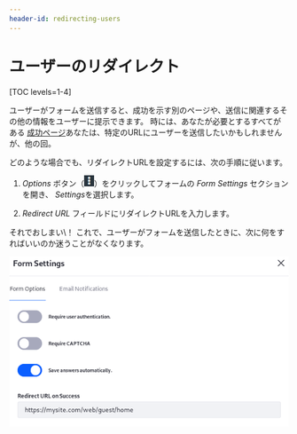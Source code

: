 ```yaml
---
header-id: redirecting-users
---
```


# ユーザーのリダイレクト

[TOC levels=1-4]

ユーザーがフォームを送信すると、成功を示す別のページや、送信に関連するその他の情報をユーザーに提示できます。 時には、あなたが必要とするすべてがある [成功ページ](/docs/7-1/user/-/knowledge_base/u/form-success-pages)あなたは、特定のURLにユーザーを送信したいかもしれませんが、他の回。

どのような場合でも、リダイレクトURLを設定するには、次の手順に従います。

1.  *Options* ボタン（![Options](../../images/icon-options.png)）をクリックしてフォームの *Form Settings* セクションを開き、 *Settings*を選択します。

2.  *Redirect URL* フィールドにリダイレクトURLを入力します。

それでおしまい\！ これで、ユーザーがフォームを送信したときに、次に何をすればいいのか迷うことがなくなります。

![図1：ユーザーがフォームを送信した後にリダイレクトする](../../images/forms-redirect.png)
